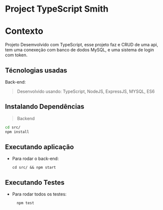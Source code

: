 # Project TypeScript Smith

# Contexto
Projeto Desemvolvido com TypeScript, esse projeto faz e CRUD de uma api, tem uma conexeção com banco de dodos MySQL, e uma sistema de login com token.

## Técnologias usadas

Back-end:
> Desenvolvido usando: TypeScript, NodeJS, ExpressJS, MYSQL, ES6


## Instalando Dependências

> Backend
```bash
cd src/ 
npm install
``` 

## Executando aplicação

* Para rodar o back-end:

  ```
  cd src/ && npm start
  ```

## Executando Testes

* Para rodar todos os testes:

  ```
    npm test
  ```
